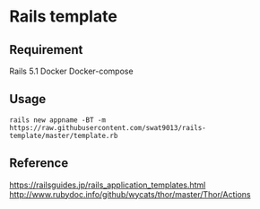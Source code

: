 Rails template
==============
## Requirement
Rails 5.1
Docker
Docker-compose

## Usage
```
rails new appname -BT -m https://raw.githubusercontent.com/swat9013/rails-template/master/template.rb
```

## Reference
https://railsguides.jp/rails_application_templates.html
http://www.rubydoc.info/github/wycats/thor/master/Thor/Actions
